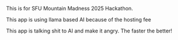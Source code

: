 This is for SFU Mountain Madness 2025 Hackathon.

This app is using llama based AI because of the hosting fee 

This app is talking shit to AI and make it angry.
The faster the better!
